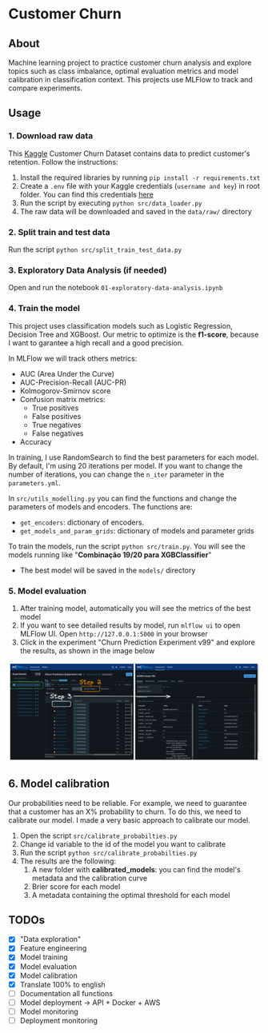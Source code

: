 # Customer Churn

## About

Machine learning project to practice customer churn analysis and explore topics such as class imbalance, optimal evaluation metrics and model calibration in classification context. This projects use MLFlow to track and compare experiments.

## Usage

### 1. Download raw data

This [Kaggle](https://www.kaggle.com/datasets/blastchar/telco-customer-churn) Customer Churn Dataset contains data to predict customer's retention. Follow the instructions:

1. Install the required libraries by running `pip install -r requirements.txt`
2. Create a `.env` file with your Kaggle credentials (`username and key`) in root folder. You can find this credentials [here](https://www.kaggle.com/docs/api#getting-started-installation-&-authentication) 
3. Run the script by executing `python src/data_loader.py`
4. The raw data will be downloaded and saved in the `data/raw/` directory

### 2. Split train and test data

Run the script `python src/split_train_test_data.py`

### 3. Exploratory Data Analysis (if needed)

Open and run the notebook `01-exploratory-data-analysis.ipynb` 

### 4. Train the model

This project uses classification models such as Logistic Regression, Decision Tree and XGBoost. Our metric to optimize is the **f1-score**, because I want to garantee a high recall and a good precision. 

In MLFlow we will track others metrics: 

- AUC (Area Under the Curve)
- AUC-Precision-Recall (AUC-PR)
- Kolmogorov-Smirnov score
- Confusion matrix metrics:
  - True positives
  - False positives
  - True negatives
  - False negatives
- Accuracy

In training, I use RandomSearch to find the best parameters for each model. By default, I'm using 20 iterations per model. If you want to change the number of iterations, you can change the `n_iter` parameter in the `parameters.yml`.

In `src/utils_modelling.py` you can find the functions and change the parameters of models and encoders. The functions are:

- `get_encoders`: dictionary of encoders. 
- `get_models_and_param_grids`: dictionary of models and parameter grids

To train the models, run the script `python src/train.py`. You will see the models running like "**Combinação 19/20 para XGBClassifier**"
- The best model will be saved in the `models/` directory

### 5. Model evaluation 

1. After training model, automatically you will see the metrics of the best model 
2. If you want to see detailed results by model, run `mlflow ui` to open MLFlow UI. Open `http://127.0.0.1:5000` in your browser
3. Click in the experiment "Churn Prediction Experiment v99" and explore the results, as shown in the image below

![alt text](images/image.png)

## 6. Model calibration

Our probabilities need to be reliable. For example, we need to guarantee that a customer has an X% probability to churn. To do this, we need to calibrate our model. I made a very basic approach to calibrate our model.

1. Open the script `src/calibrate_probabilties.py` 
2. Change id variable to the id of the model you want to calibrate
3. Run the script `python src/calibrate_probabilties.py` 
4. The results are the following:
   1. A new folder with **calibrated_models**: you can find the model's metadata and the calibration curve
   2. Brier score for each model
   3. A metadata containing the optimal threshold for each model
  

## TODOs

- [x] "Data exploration"
- [x] Feature engineering
- [x] Model training
- [x] Model evaluation
- [x] Model calibration
- [x] Translate 100% to english
- [ ] Documentation all functions
- [ ] Model deployment -> API + Docker + AWS
- [ ] Model monitoring
- [ ] Deployment monitoring